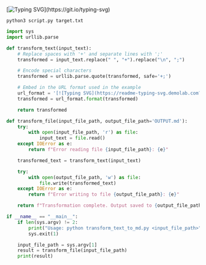 [![Typing SVG](https://readme-typing-svg.demolab.com?font=Fira+Code&size=15&duration=666&pause=500&color=2AF7A6CC&multiline=true&random=false&width=500&height=500&lines=%5Bx%5D+Initializing+HackTool+v3.1.5...;%5Bx%5D+Target%3A+pentagon.gov;%5Bx%5D+Scanning+for+vulnerabilities...;%5Bx%5D+Open+port+found%3A+443+%28HTTPS%29;%5Bx%5D+Deploying+payload+via+SSL%2FTLS+exploitation...;%5Bx%5D+Payload+delivered+successfully.;%5Bx%5D+Establishing+secure+connection...;%5Bx%5D+Connection+established.;%5Bx%5D+Bypassing+firewall...;%5Bx%5D+Firewall+bypassed.+Accessing+internal+network...;%5Bx%5D+Searching+for+sensitive+data...;%5Bx%5D+Classified+documents+found.;%5Bx%5D+Downloading+files...;%5Bx%5D+Download+complete.+Files+saved+to+%2Fmnt%2Fsecure_vault;%5Bx%5D+Covering+tracks...;%5Bx%5D+Tracks+erased.+Disconnecting...;%5Bx%5D+Operation+completed+successfully.+System+integrity+100%25+intact.;)](https://git.io/typing-svg)

`python3 script.py target.txt`
```python
import sys
import urllib.parse

def transform_text(input_text):
    # Replace spaces with '+' and separate lines with ';'
    transformed = input_text.replace(" ", "+").replace("\n", ";")

    # Encode special characters
    transformed = urllib.parse.quote(transformed, safe='+;')

    # Embed in the URL format used in the example
    url_format = '[![Typing SVG](https://readme-typing-svg.demolab.com?font=Fira+Code&size=15&pause=1000&color=2AF7A6CC&multiline=true&random=false&width=500&height=500&lines={})](https://git.io/typing-svg)\n'
    transformed = url_format.format(transformed)

    return transformed

def transform_file(input_file_path, output_file_path='OUTPUT.md'):
    try:
        with open(input_file_path, 'r') as file:
            input_text = file.read()
    except IOError as e:
        return f"Error reading file {input_file_path}: {e}"

    transformed_text = transform_text(input_text)

    try:
        with open(output_file_path, 'w') as file:
            file.write(transformed_text)
    except IOError as e:
        return f"Error writing to file {output_file_path}: {e}"

    return f"Transformation complete. Output saved to {output_file_path}"

if __name__ == "__main__":
    if len(sys.argv) != 2:
        print("Usage: python transform_text_to_md.py <input_file_path>")
        sys.exit(1)

    input_file_path = sys.argv[1]
    result = transform_file(input_file_path)
    print(result)
```
